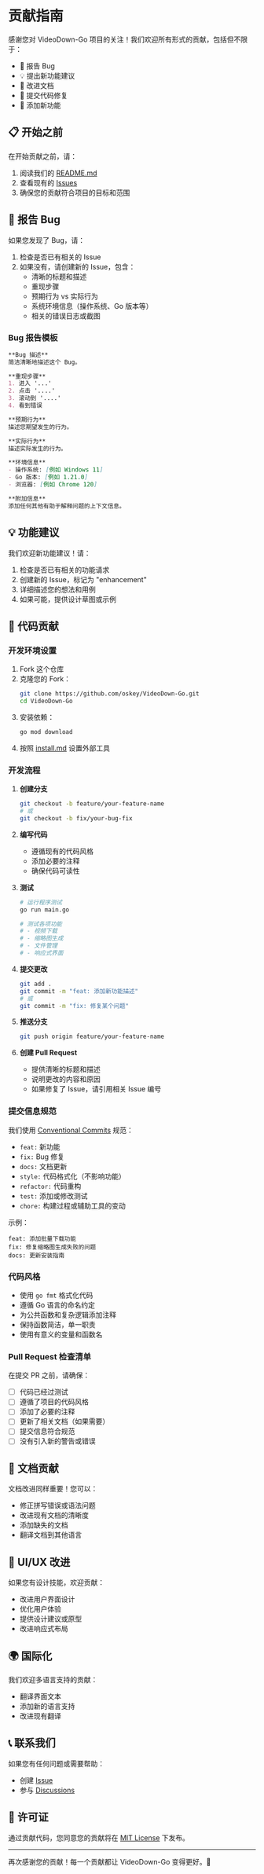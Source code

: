 # 贡献指南

感谢您对 VideoDown-Go 项目的关注！我们欢迎所有形式的贡献，包括但不限于：

- 🐛 报告 Bug
- 💡 提出新功能建议
- 📝 改进文档
- 🔧 提交代码修复
- 🌟 添加新功能

## 📋 开始之前

在开始贡献之前，请：

1. 阅读我们的 [README.md](README.md)
2. 查看现有的 [Issues](https://github.com/oskey/VideoDown-Go/issues)
3. 确保您的贡献符合项目的目标和范围

## 🐛 报告 Bug

如果您发现了 Bug，请：

1. 检查是否已有相关的 Issue
2. 如果没有，请创建新的 Issue，包含：
   - 清晰的标题和描述
   - 重现步骤
   - 预期行为 vs 实际行为
   - 系统环境信息（操作系统、Go 版本等）
   - 相关的错误日志或截图

### Bug 报告模板

```markdown
**Bug 描述**
简洁清晰地描述这个 Bug。

**重现步骤**
1. 进入 '...'
2. 点击 '....'
3. 滚动到 '....'
4. 看到错误

**预期行为**
描述您期望发生的行为。

**实际行为**
描述实际发生的行为。

**环境信息**
- 操作系统: [例如 Windows 11]
- Go 版本: [例如 1.21.0]
- 浏览器: [例如 Chrome 120]

**附加信息**
添加任何其他有助于解释问题的上下文信息。
```

## 💡 功能建议

我们欢迎新功能建议！请：

1. 检查是否已有相关的功能请求
2. 创建新的 Issue，标记为 "enhancement"
3. 详细描述您的想法和用例
4. 如果可能，提供设计草图或示例

## 🔧 代码贡献

### 开发环境设置

1. Fork 这个仓库
2. 克隆您的 Fork：
   ```bash
   git clone https://github.com/oskey/VideoDown-Go.git
   cd VideoDown-Go
   ```
3. 安装依赖：
   ```bash
   go mod download
   ```
4. 按照 [install.md](install.md) 设置外部工具

### 开发流程

1. **创建分支**
   ```bash
   git checkout -b feature/your-feature-name
   # 或
   git checkout -b fix/your-bug-fix
   ```

2. **编写代码**
   - 遵循现有的代码风格
   - 添加必要的注释
   - 确保代码可读性

3. **测试**
   ```bash
   # 运行程序测试
   go run main.go
   
   # 测试各项功能
   # - 视频下载
   # - 缩略图生成
   # - 文件管理
   # - 响应式界面
   ```

4. **提交更改**
   ```bash
   git add .
   git commit -m "feat: 添加新功能描述"
   # 或
   git commit -m "fix: 修复某个问题"
   ```

5. **推送分支**
   ```bash
   git push origin feature/your-feature-name
   ```

6. **创建 Pull Request**
   - 提供清晰的标题和描述
   - 说明更改的内容和原因
   - 如果修复了 Issue，请引用相关 Issue 编号

### 提交信息规范

我们使用 [Conventional Commits](https://www.conventionalcommits.org/) 规范：

- `feat:` 新功能
- `fix:` Bug 修复
- `docs:` 文档更新
- `style:` 代码格式化（不影响功能）
- `refactor:` 代码重构
- `test:` 添加或修改测试
- `chore:` 构建过程或辅助工具的变动

示例：
```
feat: 添加批量下载功能
fix: 修复缩略图生成失败的问题
docs: 更新安装指南
```

### 代码风格

- 使用 `go fmt` 格式化代码
- 遵循 Go 语言的命名约定
- 为公共函数和复杂逻辑添加注释
- 保持函数简洁，单一职责
- 使用有意义的变量和函数名

### Pull Request 检查清单

在提交 PR 之前，请确保：

- [ ] 代码已经过测试
- [ ] 遵循了项目的代码风格
- [ ] 添加了必要的注释
- [ ] 更新了相关文档（如果需要）
- [ ] 提交信息符合规范
- [ ] 没有引入新的警告或错误

## 📝 文档贡献

文档改进同样重要！您可以：

- 修正拼写错误或语法问题
- 改进现有文档的清晰度
- 添加缺失的文档
- 翻译文档到其他语言

## 🎨 UI/UX 改进

如果您有设计技能，欢迎贡献：

- 改进用户界面设计
- 优化用户体验
- 提供设计建议或原型
- 改进响应式布局

## 🌍 国际化

我们欢迎多语言支持的贡献：

- 翻译界面文本
- 添加新的语言支持
- 改进现有翻译

## 📞 联系我们

如果您有任何问题或需要帮助：

- 创建 [Issue](https://github.com/oskey/VideoDown-Go/issues)
- 参与 [Discussions](https://github.com/oskey/VideoDown-Go/discussions)

## 📜 许可证

通过贡献代码，您同意您的贡献将在 [MIT License](LICENSE) 下发布。

---

再次感谢您的贡献！每一个贡献都让 VideoDown-Go 变得更好。🙏